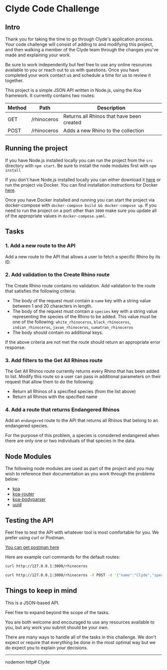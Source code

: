 # Clyde Code Challenge

## Intro

Thank you for taking the time to go through Clyde's application process. Your code challenge will consist of adding to and modifying this project, and then walking a member of the Clyde team through the changes you've made and explaining your work.

Be sure to work independently but feel free to use any online resources available to you or reach out to us with questions. Once you have completed your work contact us and schedule a time for us to review it together.

This project is a simple JSON API written in Node.js, using the Koa framework. It currently contains two routes:

| Method | Path        | Description                               |
| ------ | ----------- | ----------------------------------------- |
| GET    | /rhinoceros | Returns all Rhinos that have been created |
| POST   | /rhinoceros | Adds a new Rhino to the collection        |

## Running the project

If you have Node.js installed locally you can run the project from the `src` directory with `npm start`. Be sure to install the node modules first with `npm install`

If you don't have Node.js installed locally you can either download it [here](https://nodejs.org/en/download) or run the project via Docker. You can find installation instructions for Docker [here](https://docs.docker.com/install).

Once you have Docker installed and running you can start the project via docker-compose with `docker-compose build && docker-compose up`. If you need to run the project on a port other than `3000` make sure you update all of the appropriate values in `docker-compose.yaml`.

## Tasks

### 1. Add a new route to the API
Add a new route to the API that allows a user to fetch a specific Rhino by its ID.

### 2. Add validation to the Create Rhino route
The Create Rhino route contains no validation. Add validation to the route that satisfies the following criteria:

- The body of the request must contain a `name` key with a string value between 1 and 20 characters in length.
- The body of the request must contain a `species` key with a string value representing the species of the Rhino to be added. This value must be one of the following: `white_rhinoceros`, `black_rhinoceros`, `indian_rhinoceros`, `javan_rhinoceros`, `sumatran_rhinoceros`
- The body should contain no additional keys.

If the above criteria are not met the route should return an appropriate error response.

### 3. Add filters to the Get All Rhinos route
The Get All Rhinos route currently returns every Rhino that has been added to list. Modify this route so a user can pass in additional parameters on their request that allow them to do the following:
- Return all Rhinos of a specified species (from the list above)
- Return all Rhinos with the specified name

### 4. Add a route that returns Endangered Rhinos
Add an `endangered` route to the API that returns all Rhinos that belong to an endangered species.

For the purpose of this problem, a species is considered endangered when there are only one or two individuals of that species in the data.

## Node Modules

The following node modules are used as part of the project and you may wish to reference their documentation as you work through the problems below:
- [koa](http://koajs.com)
- [koa-router](https://www.npmjs.com/package/koa-router)
- [koa-bodyparser](https://www.npmjs.com/package/koa-bodyparser)
- [uuid](https://www.npmjs.com/package/uuid)


## Testing the API
Feel free to test the API with whatever tool is most comfortable for you. We prefer using curl or Postman.

[You can get postman here](https://www.getpostman.com/apps)

Here are example curl commands for the default routes:

```bash
curl http://127.0.0.1:3000/rhinoceros

curl http://127.0.0.1:3000/rhinoceros -X POST -d '{"name":"Clyde","species":"white_rhinoceros"}' -H "Content-Type: application/json"
```

## Things to keep in mind

This is a JSON-based API.

Feel free to expand beyond the scope of the tasks.

You are both welcome and encouraged to use any resources available to you, but any work you submit should be your own.

There are many ways to handle all of the tasks in this challenge. We don't expect or require that everything be done in the most optimal way but we do expect you to explain your decisions.




--- 
nodemon
http# Clyde


